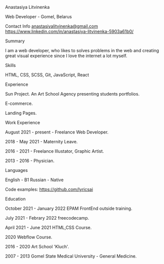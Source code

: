 Anastasiya Litvinenka

Web Developer - Gomel, Belarus

Contact Info
anastasiyalitvinenka@gmail.com 
https://www.linkedin.com/in/anastasiya-litvinenka-5903a61b0/

Summary

I am a web developer, who likes to solves problems in the web 
and creating great visual experience since I love the internet a lot myself.

Skills

HTML, CSS, SCSS, Git, JavaScript, React

Experience

Sun Project. An Art School Agency presenting students portfolios.

E-commerce.

Landing Pages.

Work Experience

August 2021 - present   -   Freelance Web Developer.

2018 - May 2021  -  Maternity Leave.

2016 - 2021  -  Freelance Illustator, Graphic Artist.

2013 - 2016  -  Physician.

Languages

English - B1 
Russian - Native

Code examples: https://github.com/lyricsai

Education

October 2021 - January 2022 EPAM FrontEnd outside training.

July 2021 - Febrary 2022 freecodecamp.

April 2021 - June 2021 HTML,CSS Course.

2020 Webflow Course.

2016 - 2020 Art School 'Kluch'.

2007 - 2013 Gomel State Medical University - General Medicine.